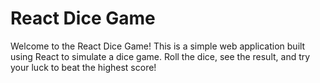 
# React Dice Game

Welcome to the React Dice Game! This is a simple web application built using React to simulate a dice game. Roll the dice, see the result, and try your luck to beat the highest score!


